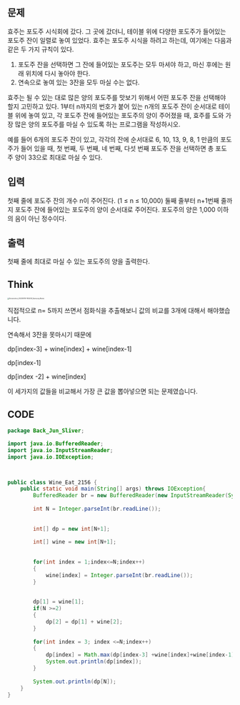 ## 문제

효주는 포도주 시식회에 갔다. 그 곳에 갔더니, 테이블 위에 다양한 포도주가 들어있는 포도주 잔이 일렬로 놓여 있었다. 효주는 포도주 시식을 하려고 하는데, 여기에는 다음과 같은 두 가지 규칙이 있다.

1. 포도주 잔을 선택하면 그 잔에 들어있는 포도주는 모두 마셔야 하고, 마신 후에는 원래 위치에 다시 놓아야 한다.
2. 연속으로 놓여 있는 3잔을 모두 마실 수는 없다.

효주는 될 수 있는 대로 많은 양의 포도주를 맛보기 위해서 어떤 포도주 잔을 선택해야 할지 고민하고 있다. 1부터 n까지의 번호가 붙어 있는 n개의 포도주 잔이 순서대로 테이블 위에 놓여 있고, 각 포도주 잔에 들어있는 포도주의 양이 주어졌을 때, 효주를 도와 가장 많은 양의 포도주를 마실 수 있도록 하는 프로그램을 작성하시오. 

예를 들어 6개의 포도주 잔이 있고, 각각의 잔에 순서대로 6, 10, 13, 9, 8, 1 만큼의 포도주가 들어 있을 때, 첫 번째, 두 번째, 네 번째, 다섯 번째 포도주 잔을 선택하면 총 포도주 양이 33으로 최대로 마실 수 있다.



## 입력

첫째 줄에 포도주 잔의 개수 n이 주어진다. (1 ≤ n ≤ 10,000) 둘째 줄부터 n+1번째 줄까지 포도주 잔에 들어있는 포도주의 양이 순서대로 주어진다. 포도주의 양은 1,000 이하의 음이 아닌 정수이다.



## 출력

첫째 줄에 최대로 마실 수 있는 포도주의 양을 출력한다.



## Think

<img src="C:\Users\yunji\Downloads\Screenshot_20220919-192439_Samsung Notes.jpg" alt="Screenshot_20220919-192439_Samsung Notes" style="zoom: 25%;" />

직접적으로 n= 5까지 쓰면서 점화식을 추출해보니 값의 비교를 3개에 대해서 해야했습니다.

연속해서 3잔을 못마시기 때문에

dp[index-3] + wine[index] + wine[index-1]

dp[index-1]

dp[index -2] + wine[index]

이 세가지의 값들을 비교해서 가장 큰 값을 뽑아넣으면 되는 문제였습니다.



## CODE

```java
package Back_Jun_Sliver;

import java.io.BufferedReader;
import java.io.InputStreamReader;
import java.io.IOException;



public class Wine_Eat_2156 {
	public static void main(String[] args) throws IOException{
		BufferedReader br = new BufferedReader(new InputStreamReader(System.in));
		
		int N = Integer.parseInt(br.readLine());
		
		
		int[] dp = new int[N+1];
		
		int[] wine = new int[N+1];
		
		
		for(int index = 1;index<=N;index++)
		{
			wine[index] = Integer.parseInt(br.readLine());
		}
		
		
		dp[1] = wine[1];
		if(N >=2)
		{
			dp[2] = dp[1] + wine[2];
		}
		
		for(int index = 3; index <=N;index++)
		{
			dp[index] = Math.max(dp[index-3] +wine[index]+wine[index-1],Math.max(dp[index-1],dp[index-2]+wine[index]));
			System.out.println(dp[index]);
		}
		
		System.out.println(dp[N]);
	}
}

```











